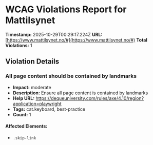# WCAG Violations Report for Mattilsynet

**Timestamp:** 2025-10-29T00:29:17.224Z
**URL:** [https://www.mattilsynet.no/#](https://www.mattilsynet.no/#)
**Total Violations:** 1

## Violation Details

### All page content should be contained by landmarks

- **Impact:** moderate
- **Description:** Ensure all page content is contained by landmarks
- **Help URL:** https://dequeuniversity.com/rules/axe/4.10/region?application=playwright
- **Tags:** cat.keyboard, best-practice
- **Count:** 1

#### Affected Elements:

- `.skip-link`
